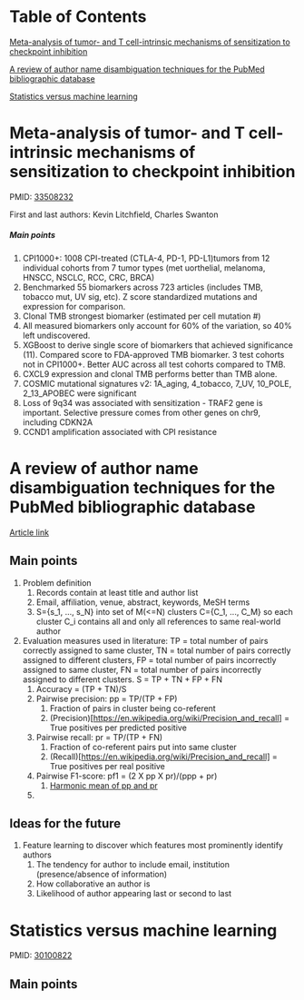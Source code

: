 # Table of Contents
[Meta-analysis of tumor- and T cell-intrinsic mechanisms of sensitization to checkpoint inhibition](#meta-analysis-of-tumor--and-T-cell-intrinsic-mechanisms-of-sensitization-to-checkpoint-inhibition)

[A review of author name disambiguation techniques for the PubMed bibliographic database](#a-review-of-author-name-disambiguation-techniques-for-the-pubmed-bibliographic-database)

[Statistics versus machine learning](#statistics-versus-machine-learning)
<!---toc--->



# Meta-analysis of tumor- and T cell-intrinsic mechanisms of sensitization to checkpoint inhibition
PMID: [33508232](https://pubmed.ncbi.nlm.nih.gov/33508232/)

First and last authors: Kevin Litchfield, Charles Swanton
##### Main points
1. CPI1000+: 1008 CPI-treated (CTLA-4, PD-1, PD-L1)tumors from 12 individual cohorts from 7 tumor types (met uorthelial, melanoma, HNSCC, NSCLC, RCC, CRC, BRCA)
2. Benchmarked 55 biomarkers across 723 articles (includes TMB, tobacco mut, UV sig, etc). Z score standardized mutations and expression for comparison.
3. Clonal TMB strongest biomarker (estimated per cell mutation #)
4. All measured biomarkers only account for 60% of the variation, so 40% left undiscovered.
5. XGBoost to derive single score of biomarkers that achieved significance (11). Compared score to FDA-approved TMB biomarker. 3 test cohorts not in CPI1000+. Better AUC across all test cohorts compared to TMB.
6. CXCL9 expression and clonal TMB performs better than TMB alone.
7. COSMIC mutational signatures v2: 1A_aging, 4_tobacco, 7_UV, 10_POLE, 2_13_APOBEC were significant
8. Loss of 9q34 was associated with sensitization - TRAF2 gene is important. Selective pressure comes from other genes on chr9, including CDKN2A
9. CCND1 amplification associated with CPI resistance

# A review of author name disambiguation techniques for the PubMed bibliographic database

[Article link](https://journals.sagepub.com/doi/full/10.1177/0165551519888605?casa_token=kIW_km4OtaoAAAAA%3AzGXblIrEvk8RCOqVCQ_401mD5J0rasgpq0v7RlXetAri640TU994wWUO2eAhzzQldLDYkULB4Or7) 

## Main points

1. Problem definition
    1. Records contain at least title and author list
    2. Email, affiliation, venue, abstract, keywords, MeSH terms
    3. S={s_1, ..., s_N} into set of M(<=N) clusters C={C_1, ..., C_M} so each cluster C_i contains all and only all references to same real-world author
2. Evaluation measures used in literature: TP = total number of pairs correctly assigned to same cluster, TN = total number of pairs correctly assigned to different clusters, FP = total number of pairs incorrectly assigned to same cluster, FN = total number of pairs incorrectly assigned to different clusters. S = TP + TN + FP + FN
    1. Accuracy = (TP + TN)/S
    2. Pairwise precision: pp = TP/(TP + FP)
        1. Fraction of pairs in cluster being  co-referent
        2. (Precision)[https://en.wikipedia.org/wiki/Precision_and_recall] = True positives per predicted positive
    3. Pairwise recall: pr = TP/(TP + FN)
        1. Fraction of co-referent pairs put into same cluster
        2. (Recall)[https://en.wikipedia.org/wiki/Precision_and_recall] = True positives per real positive
    4. Pairwise F1-score: pf1 = (2 X pp X pr)/(ppp + pr)
        1. [Harmonic mean of pp and pr](https://en.wikipedia.org/wiki/Harmonic_mean#In_other_sciences)
    5. 

## Ideas for the future

1. Feature learning to discover which features most prominently identify authors
    1. The tendency for author to include email, institution (presence/absence of information)
    2. How collaborative an author is
    3. Likelihood of author appearing last or second to last

# Statistics versus machine learning

PMID: [30100822](https://pubmed.ncbi.nlm.nih.gov/30100822/)

## Main points


